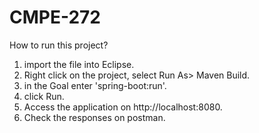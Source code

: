 # CMPE-272

How to run this project?

1) import the file into Eclipse.
2) Right click on the project, select Run As> Maven Build.
3) in the Goal enter 'spring-boot:run'.
4) click Run.
5) Access the application on http://localhost:8080.
6) Check the responses on postman.

